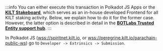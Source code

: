 :::info
You can either execute this transaction in Polkadot JS Apps or the [**KILT Stakeboard**](../../develop/05_showcase.md#Apps), which serves as an in-house developed Frontend for all KILT staking activity.
Below, we explain how to do it for the former case.
However, the latter option is described in detail in the [**BOTLabs Trusted Entity support hub**](https://support.kilt.io/support/solutions/80000442174).
:::

 In Polkadot JS ([wss://spiritnet.kilt.io](https://polkadot.js.org/apps/?rpc=wss%3A%2F%2Fkilt-rpc.dwellir.com#/explorer), or [wss://peregrine.kilt.io/parachain-public-ws](https://polkadot.js.org/apps/?rpc=wss%3A%2F%2Fperegrine-stg.kilt.io%2Fpara-public-ws#/explorer)) go to `Developer -> Extrinsics -> Submission`.